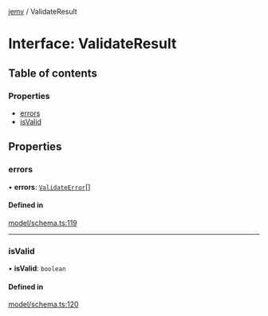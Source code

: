 [jemv](../README.md) / ValidateResult

# Interface: ValidateResult

## Table of contents

### Properties

- [errors](ValidateResult.md#errors)
- [isValid](ValidateResult.md#isvalid)

## Properties

### errors

• **errors**: [`ValidateError`](ValidateError.md)[]

#### Defined in

[model/schema.ts:119](https://github.com/data7expressions/jemv/blob/b3abfe7/src/lib/model/schema.ts#L119)

___

### isValid

• **isValid**: `boolean`

#### Defined in

[model/schema.ts:120](https://github.com/data7expressions/jemv/blob/b3abfe7/src/lib/model/schema.ts#L120)
